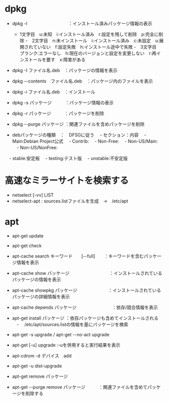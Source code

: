 # dpkg
- dpkg -l 　　　　　　　　　：インストール済みパッケージ情報の表示
  -  1文字目　u:未知　i:インストール済み　r:設定を残して削除　p:完全に削除
  -　2文字目　n:未インストール　i:インストール済み　c:未設定　u:展開されていない　f:設定失敗　h:インストール途中で失敗
  -　3文字目　ブランク:エラーなし　h:現在のバージョンと設定を変更しない　r:再インストールを要す　x:障害がある
- dpkg -I ファイル名.deb　：パッケージの情報を表示
- dpkg --contents　ファイル名.deb　：パッケージ内のファイルを表示
- dpkg -i ファイル名.deb　：インストール
- dpkg -s パッケージ　　　：パッケージ情報の表示
- dpkg -r パッケージ　　　：パッケージを削除
- dpkg --purge パッケージ ：関連ファイルを含めパッケージを削除

- debパッケージの種類　：　DFSGに従う
　- セクション：内容
　- Main:Debian Project公式
　- Contrib:
　- Non-Free:
　- Non-US/Main:
　- Non-US/NonFree:

　- stable:安定板
　- testing:テスト版
　- unstable:不安定版

# 高速なミラーサイトを検索する
- netselect [-vv] LIST
- netselect-apt   : sources.listファイルを生成　->　/etc/apt


# apt
- apt-get update
- apt-get check

- apt-cache search キーワード　　[--full]　　：キーワードを含むパッケージ情報を表示
- apt-cache show パッケージ　　　　　　　　　：インストールされているパッケージの情報を表示　　
- apt-cache showpkg  パッケージ　　　　　　　：インストールされているパッケージの詳細情報を表示　　
- apt-cache depends パッケージ　　　　　　　　：依存/競合情報を表示

- apt-get install パッケージ   ：依存パッケージも含めてインストールされる
　- 　/etc/apt/sources.listの情報を基にパッケージを検索

- apt-get -s upgrade / apt-get --no-act upgrade
- apt-get [-u] upgrade :-uを併用すると実行結果を表示
- apt-cdrom -d デバイス　add
- apt-get -u dist-upgrade

- apt-get remove パッケージ
- apt-get --purge remove パッケージ　　　：関連ファイルを含めてパッケージを削除する

